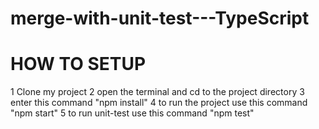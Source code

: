 # merge-with-unit-test---TypeScript

# HOW TO SETUP
1 Clone my project
2 open the terminal and cd to the project directory
3 enter this command "npm install"
4 to run the project use this command "npm start"
5 to run unit-test use this command "npm test"
